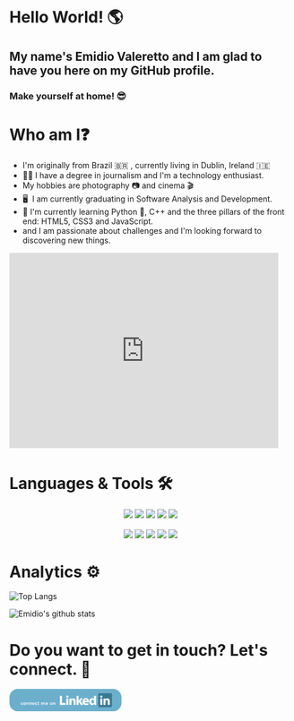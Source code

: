# Hello World! :earth_americas:



## My name's Emidio Valeretto and I am glad to have you here on my GitHub profile. 

### Make yourself at home! :sunglasses:



# Who am I:question:

- I'm originally from ​B​ra​z​i​l​ :brazil: , currently living in Dublin, Ireland :ireland:
- :man_student:  I have a degree in journalism and I'm a technology enthusiast.
- My hobbies are photography :camera:  and cinema :clapper:
- :desktop_computer: ​ I am currently graduating in Software Analysis and Development. 
- :seedling:  I'm currently learning Python :snake:, C++ and the three pillars of the front end: HTML5, CSS3 and JavaScript.
- and I am passionate about challenges and I'm looking forward to discovering new things. 



<iframe src="https://giphy.com/embed/LPrAK9rEedDwjtL1J0" width="480" height="349" frameBorder="0" class="giphy-embed" allowFullScreen></iframe>



# Languages & Tools :hammer_and_wrench:



<div style="text-align: center;">
  <img src="https://img.icons8.com/dusk/96/000000/python.png"/>
  <img src="https://img.icons8.com/color/96/000000/c-plus-plus-logo.png"/>
  <img src="https://img.icons8.com/color/96/000000/javascript.png"/>
  <img src="https://img.icons8.com/dusk/96/000000/html-5.png"/>
  <img src="https://img.icons8.com/dusk/96/000000/css3.png"/>
  <br><br>
  <img src="https://img.icons8.com/color/96/000000/django.png"/>
  <img src="https://img.icons8.com/nolan/96/flask.png"/>
  <img src="https://img.icons8.com/nolan/96/api-settings.png"/>
  <img src="https://img.icons8.com/color/96/000000/git.png"/>
  <img src="https://img.icons8.com/nolan/96/github.png"/>
</div>



# Analytics :gear:





![Top Langs](https://github-readme-stats.vercel.app/api/top-langs/?username=emidiovaleretto&layout=compact)

![Emidio's github stats](https://github-readme-stats.vercel.app/api?username=emidiovaleretto&show_icons=true&theme=radical)



# Do you want to get in touch? Let's connect. :handshake:



<div>
  <a href="https://www.linkedin.com/in/emidiovalereto/" target="_blank"><img src="./img/linkedin.png"  width="200"/></a>
</div>

